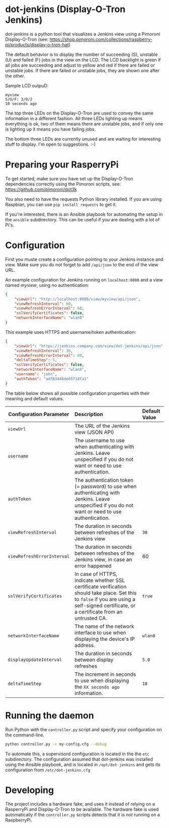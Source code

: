 # dot-jenkins (Display-O-Tron Jenkins)

dot-jenkins is a python tool that visualizes a Jenkins view using a Pimoroni Display-O-Tron
(see: https://shop.pimoroni.com/collections/raspberry-pi/products/display-o-tron-hat)

The default behavior is to display the number of succeeding (S), unstable (U) and failed (F) jobs in the view on the LCD. The LCD backlight is green if all jobs are succeeding and adjust to yellow and red if there are failed or unstable jobs. If there are failed or unstable jobs, they are shown one after the other.

Sample LCD outpuD:
```
myview
S/U/F: 3/0/2
10 seconds ago
```

The top three LEDs on the Display-O-Tron are used to convey the same information in a different fashion. All three LEDs lighting up means everything is ok, two of them means there are unstable jobs, and if only one is lighting up it means you have failing jobs.

The bottom three LEDs are currently unused and are waiting for interesting stuff to display. I'm open to suggestions. :-)

# Preparing your RasperryPi

To get started, make sure you have set up the Display-O-Tron dependencies correctly using the Pimoroni scripts, see: https://github.com/pimoroni/dot3k

You also need to have the requests Python library installed. If you are using Raspbian, you can use ```pip install requests``` to get it.

If you're interested, there is an Ansible playbook for automating the setup in the ```ansible``` subdirectory. This can be useful if you are dealing with a lot of Pi's.

# Configuration
First you muste  create a configuration pointing to your Jenkins instance and view. Make sure you do not forget to add ```/api/json``` to the end of the view URL.

An example configuration for Jenkins running on ```localhost:8080``` and a view named _myview_, using no authentication:

```json
{
    "viewUrl": "http://localhost:8080/view/myview/api/json",
    "viewRefreshInterval": 60,
    "viewRefreshErrorInterval": 60,
    "sslVerifyCertificates": false,
    "networkInterfaceName": "wlan0"
}
```

This example uses HTTPS and username/token authentication:

```json
{
    "viewUrl": "https://jenkins.company.com/view/dot-jenkins/api/json",
    "viewRefreshInterval": 30,
    "viewRefreshErrorInterval": 60,
    "deltaTimeStep": 5,
    "sslVerifyCertificates": false,
    "networkInterfaceName": "wlan0",
    "username": "john",
    "authToken": "adf63446de6571dfa1"
}
```

The table below shows all possible configuration properties with their meaning and default values.

| Configuration Parameter | Description | Default Value |
| ----------------------- | :----------- | :------------- |
| ```viewUrl``` | The URL of the Jenkins view (JSON API) | _<none>_ |
| ```username``` | The username to use when authenticating with Jenkins. Leave unspecified if you do not want or need to use authentication. | _<none>_ |
| ```authToken``` | The authentication token (= password) to use when authenticating with Jenkins. Leave unspecified if you do not want or need to use authentication. | _<none>_ |
| ```viewRefreshInterval``` | The duration in seconds between refreshes of the Jenkins view | ```30``` |
| ```viewRefreshErrorInterval``` | The duration in seconds between refreshes of the Jenkins view, in case an error happened | 60 |
| ```sslVerifyCertificates``` | In case of HTTPS, indicate whether SSL certificate verification should take place. Set this to ```false``` if you are using a self-signed certificate, or a certificate from an untrusted CA. | ```true``` |
| ```networkInterfaceName``` | The name of the network interface to use when displaying the device's IP address. | ```wlan0``` |
| ```displayUpdateInterval``` | The duration in seconds between display refreshes | ```5.0``` |
| ```deltaTimeStep``` | The increment in seconds to use when displaying the ```XX seconds ago``` information. | ```10``` |

# Running the daemon

Run Python with the ```controller.py``` script and specify your configuration on the command-line.

```bash
python controller.py -c my-config.cfg --debug
```

To automate this, a supervisord configuration is located in the the ```etc``` subdirectory. The configuration assumed that dot-jenkins was installed using the Ansible playbook, and is located in ```/opt/dot-jenkins``` and gets its configuration from ```/etc/dot-jenkins.cfg```

# Developing

The project includes a hardware fake, and uses it instead of relying on a RasperryPi and Display-O-Tron to be available. The hardware fake is used automatically if the ```controller.py``` scripts detects that it is *not* running on a RaspberryPi.

